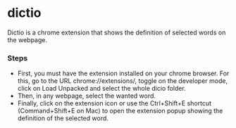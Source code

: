 # dictio
Dictio is a chrome extension that shows the definition of selected words on the webpage.

### Steps
* First, you must have the extension installed on your chrome browser. For this, go to the URL chrome://extensions/, toggle on the developer mode, click on Load Unpacked and select the whole dicio folder.
* Then, in any webpage, select the wanted word.
* Finally, click on the extension icon or use the Ctrl+Shift+E shortcut (Command+Shift+E on Mac) to open the extension popup showing the definition of the selected word.
